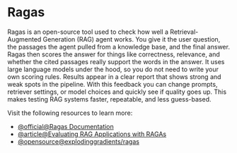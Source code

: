 # Ragas

Ragas is an open-source tool used to check how well a Retrieval-Augmented Generation (RAG) agent works. You give it the user question, the passages the agent pulled from a knowledge base, and the final answer. Ragas then scores the answer for things like correctness, relevance, and whether the cited passages really support the words in the answer. It uses large language models under the hood, so you do not need to write your own scoring rules. Results appear in a clear report that shows strong and weak spots in the pipeline. With this feedback you can change prompts, retriever settings, or model choices and quickly see if quality goes up. This makes testing RAG systems faster, repeatable, and less guess-based.

Visit the following resources to learn more:

- [@official@Ragas Documentation](https://docs.ragas.io/en/latest/)
- [@article@Evaluating RAG Applications with RAGAs](https://towardsdatascience.com/evaluating-rag-applications-with-ragas-81d67b0ee31a/n)
- [@opensource@explodinggradients/ragas](https://github.com/explodinggradients/ragas)
